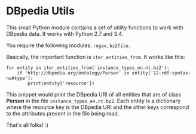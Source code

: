 # DBpedia Utils

This small Python module contains a set of utility functions to work with DBpedia data. It works with Python 2.7 and 3.4.

You require the following modules: `regex`, `bz2file`.

Basically, the important function is `iter_entities_from`. It works like this:

```
for entity in iter_entities_from('instance_types_en.nt.bz2'):
    if 'http://dbpedia.org/ontology/Person' in entity['22-rdf-syntax-ns#type']:
        print(entity['resource'])
```

This snippet would print the DBpedia URI of all entities that are of class __Person__ in the file
`instance_types_en.nt.bz2`. Each entity is a dictionary where the resource key is the DBpedia URI
and the other keys correspond to the attributes present in the file being read.

That's all folks! :)

